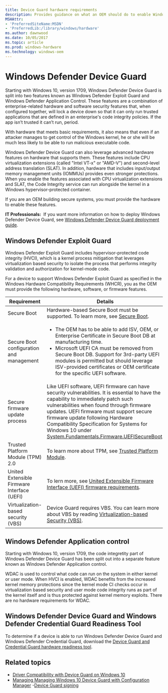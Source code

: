 ```yaml
---
title: Device Guard hardware requirements
description: Provides guidance on what an OEM should do to enable Windows Defemder Device Guard
MSHAttr:
- 'PreferredSiteName:MSDN'
- 'PreferredLib:/library/windows/hardware'
ms.author: dawnwood
ms.date: 10/05/2017
ms.topic: article
ms.prod: windows-hardware
ms.technology: windows-oem
---
```


# Windows Defender Device Guard
Starting with Windows 10, version 1709, Windows Defender Device Guard is split into two features known as Windows Defender Exploit Guard and Windows Defender Application Control. These features are a combination of enterprise-related hardware and software security features that, when configured together, will lock a device down so that it can only run trusted applications that are defined in an enterprise's code integrity policies. If the app isn’t trusted it can’t run, period. 

With hardware that meets basic requirements, it also means that even if an attacker manages to get control of the Windows kernel, he or she will be much less likely to be able to run malicious executable code. 

Windows Defender Device Guard can also leverage advanced hardware features on hardware that supports them. These features include CPU virtualization extensions (called "Intel VT-x" or "AMD-V") and second-level address translation (SLAT). In addition, hardware that includes input/output memory management units (IOMMUs) provides even stronger protections. When you enable the features associated with CPU virtualization extensions and SLAT, the Code Integrity service can run alongside the kernel in a Windows hypervisor-protected container. 

If you are an OEM building secure systems, you must provide the hardware to enable these features.

**IT Professionals:**  If you want more information on how to deploy Windows Defender Device Guard, see [Windows Defender Device Guard deployment guide](https://docs.microsoft.com/en-us/windows/device-security/device-guard/device-guard-deployment-guide).

## Windows Defender Exploit Guard

Windows Defender Exploit Guard includes hypervisor-protected code integrity (HVCI), which is a kernel process mitigation that leverages virtualization based security to isolate the process that performs integrity validation and authorization for kernel-mode code.

For a device to support Windows Defender Exploit Guard as specified in the Windows Hardware Compatibility Requirements (WHCR), you as the OEM must provide the following hardware, software, or firmware features. 

| Requirement | Details |
|----------------------|---------|
| Secure Boot | Hardware-based Secure Boot must be supported. To learn more, see [Secure Boot](OEM-secure-boot.md). | 
| Secure Boot configuration and management | <ul><li>The OEM has to be able to add ISV, OEM, or Enterprise Certificate in Secure Boot DB at manufacturing time. </li><li>Microsoft UEFI CA must be removed from Secure Boot DB. Support for 3rd-party UEFI modules is permitted but should leverage ISV-provided certificates or OEM certificate for the specific UEFI software.</li></ul> |
| Secure firmware update process | Like UEFI software, UEFI firmware can have security vulnerabilities. It is essential to have the capability to immediately patch such vulnerabilities when found through firmware updates. UEFI firmware must support secure firmware update following Hardware Compatibility Specification for Systems for Windows 10 under [System.Fundamentals.Firmware.UEFISecureBoot](https://docs.microsoft.com/en-us/windows-hardware/design/compatibility/systems#systemfundamentalsfirmwareuefisecureboot).|
| Trusted Platform Module (TPM) 2.0 | To learn more about TPM, see [Trusted Platform Module](OEM-TPM.md).|
| United Extensible Firmware Interface (UEFI) | To lern more, see [United Extensible Firmware Interface (UEFI) firmware requirements](OEM-UEFI.md). |
| Virtualization-based security (VBS) | Device Guard requires VBS. You can learn more about VBS by reading [Virtualization-based Security (VBS)](OEM-VBS.md). |



## Windows Defender Application control

Starting with Windows 10, version 1709, the code integretity part of Windows Defender Device Guard has been split out into a separate feature known as Windows Defender Application control. 

 WDAC is used to control what code can run on the system in either kernel or user mode. When HVCI is enabled, WDAC benefits from the increased kernel memory protections since the kernel mode CI checks occur in virtualization based security and user mode code integrity runs as part of the kernel itself and is thus protected against kernel memory exploits.
 There are no hardware requirements for WDAC. 


## Windows Defender Device Guard and Windows Defender Credential Guard Readiness Tool

To determine if a device is able to run Windows Defender Device Guard and Windows Defender Credential Guard, download the [Device Guard and Credential Guard hardware readiness tool](https://www.microsoft.com/en-us/download/details.aspx?id=53337).

## Related topics

- [Driver Compatibility with Device Guard on Windows 10](https://blogs.msdn.microsoft.com/windows_hardware_certification/2015/05/22/driver-compatibility-with-device-guard-in-windows-10)
- [Managing Managing Windows 10 Device Guard with Configuration Manager](https://blogs.technet.microsoft.com/enterprisemobility/2015/10/30/managing-windows-10-device-guard-with-configuration-manager/)
-[Device Guard signing](https://docs.microsoft.com/en-us/microsoft-store/device-guard-signing-portal)
